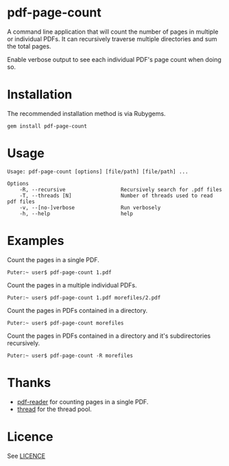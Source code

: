# pdf-page-count

A command line application that will count the number of pages in multiple or individual PDFs. It can recursively traverse multiple directories and sum the total pages.

Enable verbose output to see each individual PDF's page count when doing so.

# Installation

The recommended installation method is via Rubygems.

	gem install pdf-page-count

# Usage

	Usage: pdf-page-count [options] [file/path] [file/path] ...
	
	Options
	    -R, --recursive                  Recursively search for .pdf files
	    -T, --threads [N]                Number of threads used to read pdf files
	    -v, --[no-]verbose               Run verbosely
	    -h, --help                       help

# Examples

Count the pages in a single PDF.

	Puter:~ user$ pdf-page-count 1.pdf

Count the pages in a multiple individual PDFs.

	Puter:~ user$ pdf-page-count 1.pdf morefiles/2.pdf

Count the pages in PDFs contained in a directory.

	Puter:~ user$ pdf-page-count morefiles

Count the pages in PDFs contained in a directory and it's subdirectories recursively.

	Puter:~ user$ pdf-page-count -R morefiles	

# Thanks

* [pdf-reader](http://github.com/yob/pdf-reader) for counting pages in a single PDF.
* [thread](https://github.com/meh/ruby-thread) for the thread pool.  

# Licence

See [LICENCE](LICENSE)